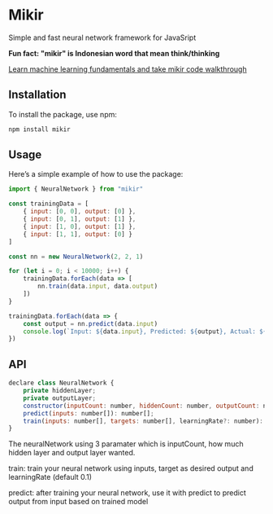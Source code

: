 # Mikir

Simple and fast neural network framework for JavaSript

**Fun fact: "mikir" is Indonesian word that mean think/thinking**

[Learn machine learning fundamentals and take mikir code walkthrough](https://farrelnikoson.tech/blog/machine-learning-fundamentals)

## Installation

To install the package, use npm:

```sh
npm install mikir
```

## Usage

Here’s a simple example of how to use the package:

```js
import { NeuralNetwork } from "mikir"

const trainingData = [
    { input: [0, 0], output: [0] },
    { input: [0, 1], output: [1] },
    { input: [1, 0], output: [1] },
    { input: [1, 1], output: [0] }
]

const nn = new NeuralNetwork(2, 2, 1)

for (let i = 0; i < 10000; i++) {
    trainingData.forEach(data => [
        nn.train(data.input, data.output)
    ])
}

trainingData.forEach(data => {
    const output = nn.predict(data.input)
    console.log(`Input: ${data.input}, Predicted: ${output}, Actual: ${data.output}`)
})
```

## API

```js
declare class NeuralNetwork {
    private hiddenLayer;
    private outputLayer;
    constructor(inputCount: number, hiddenCount: number, outputCount: number);
    predict(inputs: number[]): number[];
    train(inputs: number[], targets: number[], learningRate?: number): void;
}
```

The neuralNetwork using 3 paramater which is inputCount, how much hidden layer and output layer wanted.

train: train your neural network using inputs, target as desired output and learningRate (default 0.1)

predict: after training your neural network, use it with predict to predict output from input based on trained model
